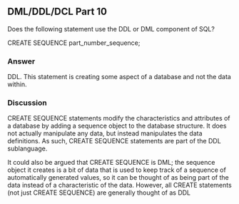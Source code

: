 ## DML/DDL/DCL Part 10
Does the following statement use the DDL or DML component of SQL?

CREATE SEQUENCE part_number_sequence;

### Answer
DDL. This statement is creating some aspect of a database and not the data within.

### Discussion
CREATE SEQUENCE statements modify the characteristics and attributes of a database by adding a sequence object to the database structure. It does not actually manipulate any data, but instead manipulates the data definitions. As such, CREATE SEQUENCE statements are part of the DDL sublanguage.

It could also be argued that CREATE SEQUENCE is DML; the sequence object it creates is a bit of data that is used to keep track of a sequence of automatically generated values, so it can be thought of as being part of the data instead of a characteristic of the data. However, all CREATE statements (not just CREATE SEQUENCE) are generally thought of as DDL
